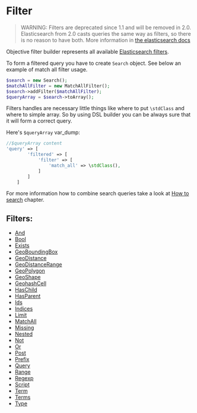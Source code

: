 # Filter

> WARNING: Filters are deprecated since 1.1 and will be removed in 2.0. Elasticsearch from 2.0 casts queries the same way as filters, so there is no reason to have both. More information in [the elasticsearch docs](https://www.elastic.co/guide/en/elasticsearch/reference/2.0/query-dsl-filters.html)

Objective filter builder represents all available [Elasticsearch filters][1].

To form a filtered query you have to create `Search` object. See below an example of match all filter usage.

```php
$search = new Search();
$matchAllFilter = new MatchAllFilter();
$search->addFilter($matchAllFilter);
$queryArray = $search->toArray();
```

Filters handles are necessary little things like where to put `\stdClass` and where to simple array. So by using DSL builder you can be always sure that it will form a correct query.

Here's `$queryArray` var_dump:

```php
//$queryArray content
'query' => [
        'filtered' => [
            'filter' => [
                'match_all' => \stdClass(),
            ]
        ]
    ]
```

For more information how to combine search queries take a look at [How to search](../HowTo/HowToSearch.md) chapter.


## Filters:
 - [And](And.md)
 - [Bool](Bool.md)
 - [Exists](Exists.md)
 - [GeoBoundingBox](GeoBoundingBox.md)
 - [GeoDistance](GeoDistance.md)
 - [GeoDistanceRange](GeoDistanceRange.md)
 - [GeoPolygon](GeoPolygon.md)
 - [GeoShape](GeoShape.md)
 - [GeohashCell](GeohashCell.md)
 - [HasChild](HasChild.md)
 - [HasParent](HasParent.md)
 - [Ids](Ids.md)
 - [Indices](Indices.md)
 - [Limit](Limit.md)
 - [MatchAll](MatchAll.md)
 - [Missing](Missing.md)
 - [Nested](Nested.md)
 - [Not](Not.md)
 - [Or](Or.md)
 - [Post](Post.md)
 - [Prefix](Prefix.md)
 - [Query](Query.md)
 - [Range](Range.md)
 - [Regexp](Regexp.md)
 - [Script](Script.md)
 - [Term](Term.md)
 - [Terms](Terms.md)
 - [Type](Type.md)


[1]: https://www.elastic.co/guide/en/elasticsearch/reference/current/query-dsl-filters.html
